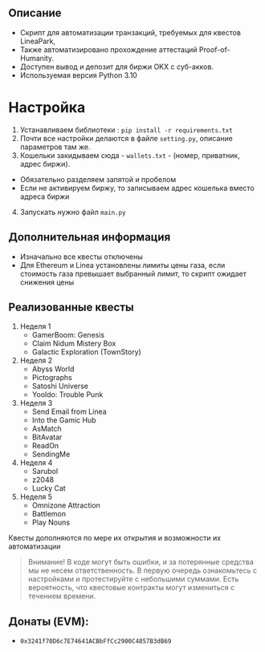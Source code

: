 ## Описание
- Скрипт для автоматизации транзакций, требуемых для квестов LineaPark,
- Также автоматизировано прохождение аттестаций Proof-of-Humanity.
- Доступен вывод и депозит для биржи OKX c суб-акков.
- Используемая версия Python 3.10

# Настройка
1. Устанавливаем библиотеки : `pip install -r requirements.txt`
2. Почти все настройки делаются в файле `setting.py`, описание параметров там же.
3. Кошельки закидываем сюда - `wallets.txt` - (номер, приватник, адрес биржи).
- Обязательно разделяем запятой и пробелом
- Если не активируем биржу, то записываем адрес кошелька вместо адреса биржи
4. Запускать нужно файл `main.py`

## Дополнительная информация
- Изначально все квесты отключены
- Для Ethereum и Linea установлены лимиты цены газа, если стоимость газа превышает выбранный лимит, то скрипт ожидает снижения цены

## Реализованные квесты
1. Неделя 1
   - GamerBoom: Genesis
   - Claim Nidum Mistery Box
   - Galactic Exploration (TownStory)
2. Неделя 2
   - Abyss World
   - Pictographs
   - Satoshi Universe
   - Yooldo: Trouble Punk
3. Неделя 3
   - Send Email from Linea
   - Into the Gamic Hub
   - AsMatch
   - BitAvatar
   - ReadOn
   - SendingMe
4. Неделя 4
   - Sarubol
   - z2048
   - Lucky Cat
5. Неделя 5
   - Omnizone Attraction
   - Battlemon
   - Play Nouns

Квесты дополняются по мере их открытия и возможности их автоматизации

> Внимание! В коде могут быть ошибки, и за потерянные средства мы не несем ответственность. В первую очередь ознакомьтесь с настройками и протестируйте с небольшими суммами. Есть вероятность, что квестовые контракты могут измениться с течением времени.

## Донаты (EVM): 
- `0x3241f70D6c7E74641ACBbFfCc2900C4857B3dB69`

  
